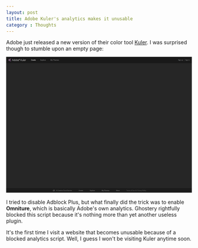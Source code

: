 ```yaml
---
layout: post
title: Adobe Kuler's analytics makes it unusable
category : Thoughts
---
```


Adobe just released a new version of their color tool [Kuler](https://kuler.adobe.com). I was surprised though to stumble upon an empty page:

![Adobe Kuler's homepage](/i/adobe-kuler-unusable.png)

I tried to disable Adblock Plus, but what finally did the trick was to enable **Omniture**, which is basically Adobe's own analytics. Ghostery rightfully blocked this script because it's nothing more than yet another useless plugin.

It's the first time I visit a website that becomes unusable because of a blocked analytics script. Well, I guess I won't be visiting Kuler anytime soon.